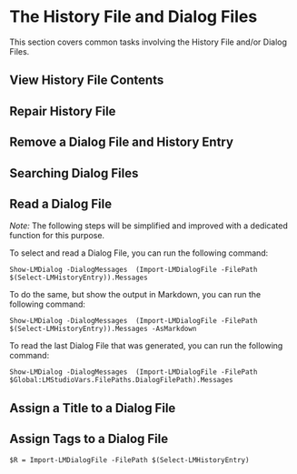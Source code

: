 # The History File and Dialog Files
This section covers common tasks involving the History File and/or Dialog Files.

## View History File Contents

## Repair History File

## Remove a Dialog File and History Entry

## Searching Dialog Files

## Read a Dialog File
*Note:* The following steps will be simplified and improved with a dedicated function for this purpose.

To select and read a Dialog File, you can run the following command:
```
Show-LMDialog -DialogMessages  (Import-LMDialogFile -FilePath $(Select-LMHistoryEntry)).Messages 
```

To do the same, but show the output in Markdown, you can run the following command:
```
Show-LMDialog -DialogMessages  (Import-LMDialogFile -FilePath $(Select-LMHistoryEntry)).Messages -AsMarkdown
```

To read the last Dialog File that was generated, you can run the following command:
```
Show-LMDialog -DialogMessages  (Import-LMDialogFile -FilePath $Global:LMStudioVars.FilePaths.DialogFilePath).Messages 
```

## Assign a Title to a Dialog File

## Assign Tags to a Dialog File



```
$R = Import-LMDialogFile -FilePath $(Select-LMHistoryEntry)

```
